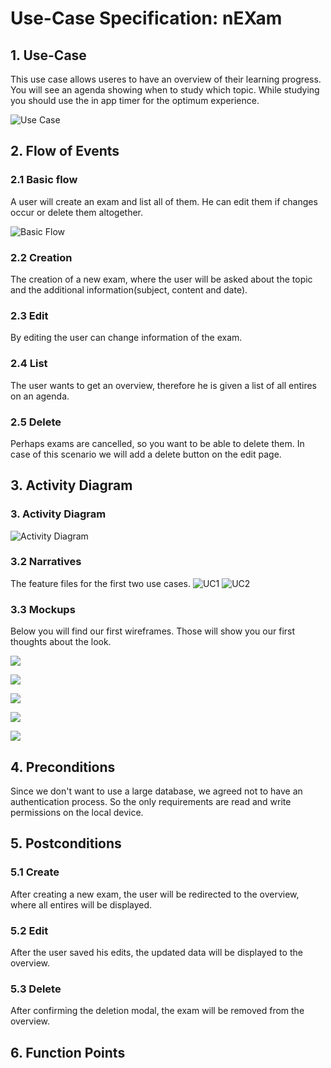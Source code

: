 # Use-Case Specification: nEXam

## 1. Use-Case
This use case allows useres to have an overview of their learning progress.
You will see an agenda showing when to study which topic.
While studying you should use the in app timer for the optimum experience.

![Use Case](https://github.com/Calco2001/nEXam/blob/main/docs/use%20case%20diagram.jpg)

## 2. Flow of Events
### 2.1 Basic flow
A user will create an exam and list all of them. He can edit them if changes occur or delete them altogether.

![Basic Flow](https://github.com/Calco2001/nEXam/blob/main/docs/basic%20flow.jpg)

### 2.2 Creation
The creation of a new exam, where the user will be asked about the topic and the additional information(subject, content and date).

[//]: <Add Screenshot of create mockup> 

### 2.3 Edit
By editing the user can change information of the exam.

[//]: <Add Screenshot of edit mockup> 

### 2.4 List
The user wants to get an overview, therefore he is given a list of all entires on an agenda.

[//]: <Add Screenshot of list mockup> 

### 2.5 Delete
Perhaps exams are cancelled, so you want to be able to delete them. In case of this scenario we will add a delete button on the edit page.

[//]: <Add Screenshot of delete mockup - button> 
[//]: <Add are you sure popup to avoid accidental deletions> 

## 3. Activity Diagram
### 3. Activity Diagram
![Activity Diagram](https://github.com/Calco2001/nEXam/blob/main/docs/activity%20diagram.jpg)

### 3.2 Narratives
The feature files for the first two use cases.
![UC1](https://github.com/Calco2001/nEXam/blob/main/feature%20files/UC1.feature)
![UC2](https://github.com/Calco2001/nEXam/blob/main/feature%20files/UC2.feature)

### 3.3 Mockups

Below you will find our first wireframes. Those will show you our first thoughts about the look.

![](https://github.com/Calco2001/nEXam/blob/main/docs/wireframes/dashboard.PNG)

![](https://github.com/Calco2001/nEXam/blob/main/docs/wireframes/create%20edit%20exam.PNG)

![](https://github.com/Calco2001/nEXam/blob/main/docs/wireframes/error.PNG)

![](https://github.com/Calco2001/nEXam/blob/main/docs/wireframes/success%20message.PNG)

![](https://github.com/Calco2001/nEXam/blob/main/docs/wireframes/exam%20view.PNG)

## 4. Preconditions

Since we don't want to use a large database, we agreed not to have an authentication process. So the only requirements are read and write permissions on the local device.

## 5. Postconditions
### 5.1 Create
After creating a new exam, the user will be redirected to the overview, where all entires will be displayed.

### 5.2 Edit
After the user saved his edits, the updated data will be displayed to the overview.

### 5.3 Delete
After confirming the deletion modal, the exam will be removed from the overview.

## 6. Function Points
[//]: <Domain Characteristic Table>

[//]: <Complexity Adjustment Table>
